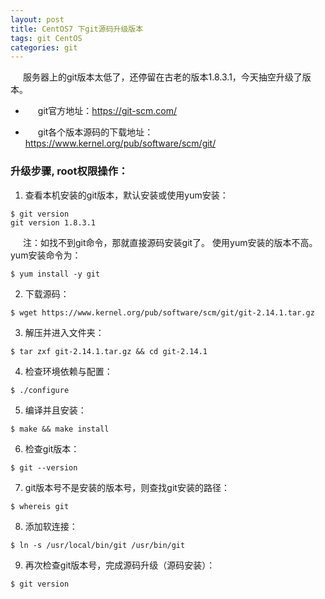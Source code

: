 ```yaml
---
layout: post
title: CentOS7 下git源码升级版本
tags: git CentOS
categories: git
---
```

<style type="text/css">
    p{text-indent: 20px}
</style>

服务器上的git版本太低了，还停留在古老的版本1.8.3.1，今天抽空升级了版本。

- git官方地址：<https://git-scm.com/>

- git各个版本源码的下载地址：<https://www.kernel.org/pub/software/scm/git/>

### 升级步骤, root权限操作：

1. 查看本机安装的git版本，默认安装或使用yum安装： 
```shell
$ git version
git version 1.8.3.1
```
注：如找不到git命令，那就直接源码安装git了。 使用yum安装的版本不高。yum安装命令为：
```shell
$ yum install -y git
```
2. 下载源码：
```shell
$ wget https://www.kernel.org/pub/software/scm/git/git-2.14.1.tar.gz
```
3. 解压并进入文件夹：
```shell
$ tar zxf git-2.14.1.tar.gz && cd git-2.14.1
```
4. 检查环境依赖与配置：
```shell
$ ./configure
```
5. 编译并且安装：
```shell
$ make && make install
```
6. 检查git版本：
```shell
$ git --version
```
7. git版本号不是安装的版本号，则查找git安装的路径：
```shell
$ whereis git
```
8. 添加软连接：
```shell
$ ln -s /usr/local/bin/git /usr/bin/git
```
9. 再次检查git版本号，完成源码升级（源码安装）：
```shell
$ git version
```